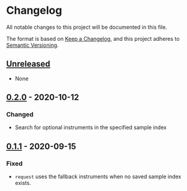 # Changelog

All notable changes to this project will be documented in this file.

The format is based on [Keep a Changelog](https://keepachangelog.com/en/1.0.0/),
and this project adheres to [Semantic Versioning](https://semver.org/spec/v2.0.0.html).

## [Unreleased]

- None

## [0.2.0] - 2020-10-12

### Changed

- Search for optional instruments in the specified sample index

## [0.1.1] - 2020-09-15

### Fixed

- `request` uses the fallback instruments when no saved sample index exists.

[unreleased]: https://github.com/generative-music/web-library/compare/v0.2.0...HEAD
[0.2.0]: https://github.com/generative-music/web-library/releases/tag/v0.1.1...0.2.0
[0.1.1]: https://github.com/generative-music/web-library/releases/tag/v0.1.1
